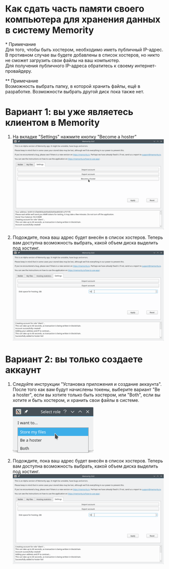 # Как сдать часть памяти своего компьютера для хранения данных в систему Memority

\* Примечание\
Для того, чтобы быть хостером, необходимо иметь публичный IP-адрес.\
В противном случае вы будете добавлены в список хостеров, но никто не сможет загрузить свои файлы на ваш компьютер.\
Для получения публичного IP-адреса обратитесь к своему интернет-провайдеру.

** Примечание\
Возможность выбрать папку, в которой хранить файлы, ещё в разработке. Возможности выбрать другой диск пока также нет.

# Вариант 1: вы уже являетесь клиентом в Memority

1. На вкладке "Settings" нажмите кнопку "Become a hoster"
    ![Screenshot](images/btn_become_a_hoster.png)

2. Подождите, пока ваш адрес будет внесён в список хостеров. Теперь вам доступна возможность выбрать, какой объем диска выделить под хостинг.
    ![Screenshot](images/input_disk_space.png)


# Вариант 2: вы только создаете аккаунт

1. Следуйте инструкции "Установка приложения и создание аккаунта". После того как вам будут начислены токены, выберите вариант "Be a hoster", если вы хотите только быть хостером, или "Both", если вы хотите и быть хостером, и хранить свои файлы в системе.

    ![Screenshot](images/modal_select_role.png)

2. Подождите, пока ваш адрес будет внесён в список хостеров. Теперь вам доступна возможность выбрать, какой объем диска выделить под хостинг.
    ![Screenshot](images/input_disk_space.png)
